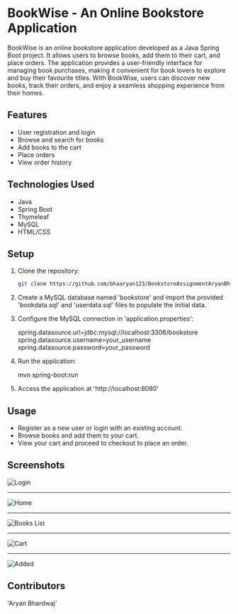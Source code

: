 # BookWise - An Online Bookstore Application

BookWise is an online bookstore application developed as a Java Spring Boot project. It allows users to browse books, add them to their cart, and place orders. The application provides a user-friendly interface for managing book purchases, making it convenient for book lovers to explore and buy their favourite titles. With BookWise, users can discover new books, track their orders, and enjoy a seamless shopping experience from their homes.

## Features

- User registration and login
- Browse and search for books
- Add books to the cart
- Place orders
- View order history

## Technologies Used

- Java
- Spring Boot
- Thymeleaf
- MySQL
- HTML/CSS

## Setup

1. Clone the repository:

   ```bash
   git clone https://github.com/bhaaryan123/BookstoreAssignmentAryanBhardwaj.git

2. Create a MySQL database named 'bookstore' and import the provided 'bookdata.sql' and 'userdata.sql' files to populate the initial data.

3. Configure the MySQL connection in 'application.properties':

   spring.datasource.url=jdbc:mysql://localhost:3306/bookstore<br>
   spring.datasource.username=your_username<br>
   spring.datasource.password=your_password

4. Run the application:

   mvn spring-boot:run

5. Access the application at 'http://localhost:8080'

## Usage

- Register as a new user or login with an existing account.
- Browse books and add them to your cart.
- View your cart and proceed to checkout to place an order.

## Screenshots
   <img src="assets/Bookstore-SpringBoot-Login.png" alt="Login">
   <hr>
   <img src="assets/Bookstore-SpringBoot-Home.png" alt="Home">
   <hr>
   <img src="assets/Bookstore-SpringBoot-BooksList.png" alt="Books List">
   <hr>
   <img src="assets/Bookstore-SpringBoot-Cart.png" alt="Cart">
   <hr>
   <img src="assets/Bookstore-SpringBoot-Added.png" alt="Added">

## Contributors

'Aryan Bhardwaj'




